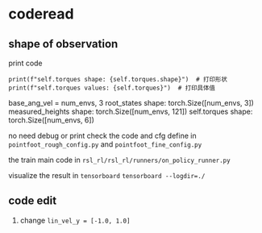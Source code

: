# coderead
## shape of observation
print code
```
print(f"self.torques shape: {self.torques.shape}")  # 打印形状
print(f"self.torques values: {self.torques}")  # 打印具体值
```
base_ang_vel = num_envs, 3
root_states shape: torch.Size([num_envs, 3]) 
measured_heights shape: torch.Size([num_envs, 121])
self.torques shape: torch.Size([num_envs, 6])

no need debug or print
check the code and cfg define in `pointfoot_rough_config.py` and `pointfoot_fine_config.py`

the train main code in `rsl_rl/rsl_rl/runners/on_policy_runner.py`

visualize the result in `tensorboard`
`tensorboard --logdir=./` 

## code edit
1. change `lin_vel_y = [-1.0, 1.0]`